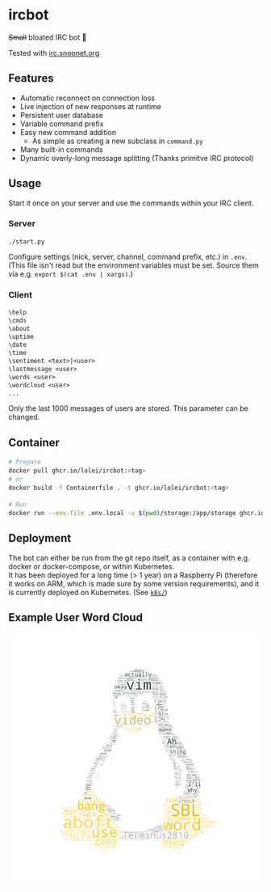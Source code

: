 # ircbot
~~Small~~ bloated IRC bot :robot:

Tested with [irc.snoonet.org](https://snoonet.org/)

## Features
* Automatic reconnect on connection loss
* Live injection of new responses at runtime
* Persistent user database
* Variable command prefix
* Easy new command addition
  * As simple as creating a new subclass in `command.py`
* Many built-in commands
* Dynamic overly-long message splitting (Thanks primitve IRC protocol)

## Usage
Start it once on your server and use the commands within your IRC client.  

### Server
```
./start.py
```
Configure settings (nick, server, channel, command prefix, etc.) in `.env`.  
(This file isn't read but the environment variables must be set. Source them via e.g. `export $(cat .env | xargs)`.)

### Client
```
\help
\cmds
\about
\uptime
\date
\time
\sentiment <text>|<user>
\lastmessage <user>
\words <user>
\wordcloud <user>
...
```
Only the last 1000 messages of users are stored. This parameter can be changed.

## Container
```sh
# Prepare
docker pull ghcr.io/lolei/ircbot:<tag>
# or
docker build -f Containerfile . -t ghcr.io/lolei/ircbot:<tag>

# Run
docker run --env-file .env.local -v $(pwd)/storage:/app/storage ghcr.io/lolei/ircbot:<tag>
```

## Deployment
The bot can either be run from the git repo itself, as a container with e.g. docker or docker-compose, or within Kubernetes.  
It has been deployed for a long time (> 1 year) on a Raspberry Pi (therefore it works on ARM, which is made sure by some version requirements),
and it is currently deployed on Kubernetes. (See [`k8s/`](https://github.com/LoLei/ircbot/tree/master/k8s))

## Example User Word Cloud
<p align="center">
  <img width="500" height="500" src="https://raw.githubusercontent.com/LoLei/ircbot/master/images/wctux.png">
</p>
